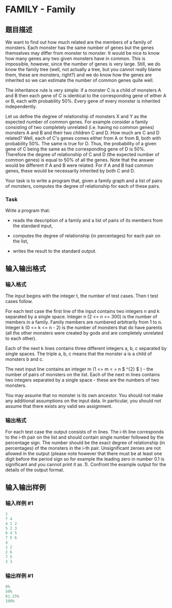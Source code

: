 # FAMILY - Family

## 题目描述

 We want to find out how much related are the members of a family of monsters. Each monster has the same number of genes but the genes themselves may differ from monster to monster. It would be nice to know how many genes any two given monsters have in common. This is impossible, however, since the number of genes is very large. Still, we do know the family tree (well, not actually a tree, but you cannot really blame them, these are monsters, right?) and we do know how the genes are inherited so we can estimate the number of common genes quite well.

The inheritance rule is very simple: if a monster C is a child of monsters A and B then each gene of C is identical to the corresponding gene of either A or B, each with probability 50%. Every gene of every monster is inherited independently.

Let us define the degree of relationship of monsters X and Y as the expected number of common genes. For example consider a family consisting of two completely unrelated (i.e. having no common genes) monsters A and B and their two children C and D. How much are C and D related? Well, each of C's genes comes either from A or from B, both with probability 50%. The same is true for D. Thus, the probability of a given gene of C being the same as the corresponding gene of D is 50%. Therefore the degree of relationship of C and D (the expected number of common genes) is equal to 50% of all the genes. Note that the answer would be different if A and B were related. For if A and B had common genes, these would be necessarily inherited by both C and D.

Your task is to write a program that, given a family graph and a list of pairs of monsters, computes the degree of relationship for each of these pairs.

### Task

Write a program that:

- reads the description of a family and a list of pairs of its members from the standard input,

- computes the degree of relationship (in percentages) for each pair on the list,

- writes the result to the standard output.

## 输入输出格式

### 输入格式

 The input begins with the integer t, the number of test cases. Then t test cases follow.

For each test case the first line of the input contains two integers n and k separated by a single space. Integer n (2 <= n <= 300) is the number of members in a family. Family members are numbered arbitrarily from 1 to n. Integer k (0 <= k <= n - 2) is the number of monsters that do have parents (all the other monsters were created by gods and are completely unrelated to each other).

Each of the next k lines contains three different integers a, b, c separated by single spaces. The triple a, b, c means that the monster a is a child of monsters b and c.

The next input line contains an integer m (1 <= m < = n $ ^{2} $ ) - the number of pairs of monsters on the list. Each of the next m lines contains two integers separated by a single space - these are the numbers of two monsters.

You may assume that no monster is its own ancestor. You should not make any additional assumptions on the input data. In particular, you should not assume that there exists any valid sex assignment.

### 输出格式

 For each test case the output consists of m lines. The i-th line corresponds to the i-th pair on the list and should contain single number followed by the percentage sign. The number should be the exact degree of relationship (in percentages) of the monsters in the i-th pair. Unsignificant zeroes are not allowed in the output (please note however that there must be at least one digit before the period sign so for example the leading zero in number 0.1 is significant and you cannot print it as .1). Confront the example output for the details of the output format.

## 输入输出样例

### 输入样例 #1

```cpp
1
7 4
4 1 2
5 2 3
6 4 5
7 5 6
4
1 2
2 6
7 5
3 3
```


### 输出样例 #1

```cpp
0%
50%
81.25%
100%
```


